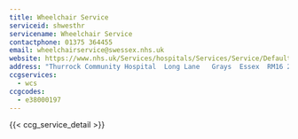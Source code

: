 ```yaml
---
title: Wheelchair Service
serviceid: shwesthr
servicename: Wheelchair Service
contactphone: 01375 364455
email: wheelchairservice@swessex.nhs.uk
website: https://www.nhs.uk/Services/hospitals/Services/Service/DefaultView.aspx?id=214042
address: "Thurrock Community Hospital  Long Lane   Grays  Essex  RM16 2PX"
ccgservices:
  - wcs
ccgcodes:
  - e38000197
---
```


{{< ccg_service_detail >}}
